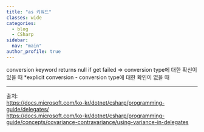 ```yaml
---
title: "as 키워드"
classes: wide
categories: 
  - blog
  - CSharp
sidebar:
  nav: "main"
author_profile: true
---
```

   

conversion keyword
returns null if get failed => conversion type에 대한 확신이 있을 때
*explicit conversion - conversion type에 대한 확인이 없을 때

  
---  
출처:   
<https://docs.microsoft.com/ko-kr/dotnet/csharp/programming-guide/delegates/>  
<https://docs.microsoft.com/ko-kr/dotnet/csharp/programming-guide/concepts/covariance-contravariance/using-variance-in-delegates>
